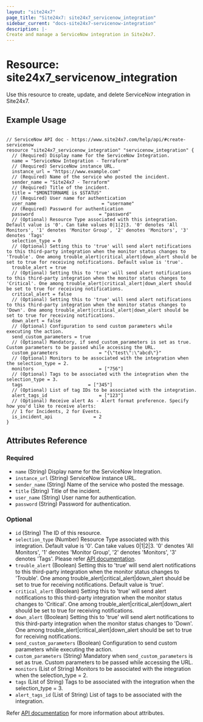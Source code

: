```yaml
---
layout: "site24x7"
page_title: "Site24x7: site24x7_servicenow_integration"
sidebar_current: "docs-site24x7-servicenow-integration"
description: |-
Create and manage a ServiceNow integration in Site24x7.
---
```


# Resource: site24x7\_servicenow\_integration

Use this resource to create, update, and delete ServiceNow integration in Site24x7.

## Example Usage

```hcl

// ServiceNow API doc - https://www.site24x7.com/help/api/#create-servicenow
resource "site24x7_servicenow_integration" "servicenow_integration" {
  // (Required) Display name for the ServiceNow Integration.
  name = "ServiceNow Integration - Terraform"
  // (Required) ServiceNow instance URL.
  instance_url = "https://www.example.com"
  // (Required) Name of the service who posted the incident.
  sender_name = "Site24x7 - Terraform"
  // (Required) Title of the incident.
  title = "$MONITORNAME is $STATUS"
  // (Required) User name for authentication
  user_name                        = "username"
  // (Required) Password for authentication
  password                        = "password"
  // (Optional) Resource Type associated with this integration. Default value is '0'. Can take values 0|1|2|3. '0' denotes 'All Monitors', '1' denotes 'Monitor Group', '2' denotes 'Monitors', '3' denotes 'Tags'
  selection_type = 0
  // (Optional) Setting this to 'true' will send alert notifications to this third-party integration when the monitor status changes to 'Trouble'. One among trouble_alert|critical_alert|down_alert should be set to true for receiving notifications. Default value is 'true'.
  trouble_alert = true
  // (Optional) Setting this to 'true' will send alert notifications to this third-party integration when the monitor status changes to 'Critical'. One among trouble_alert|critical_alert|down_alert should be set to true for receiving notifications.
  critical_alert = false
  // (Optional) Setting this to 'true' will send alert notifications to this third-party integration when the monitor status changes to 'Down'. One among trouble_alert|critical_alert|down_alert should be set to true for receiving notifications.
  down_alert = false
  // (Optional) Configuration to send custom parameters while executing the action.
  send_custom_parameters = true
  // (Optional) Mandatory, if send_custom_parameters is set as true. Custom parameters to be passed while accessing the URL.
  custom_parameters               = "{\"test\":\"abcd\"}"
  // (Optional) Monitors to be associated with the integration when the selection_type = 2.
  monitors                        = ["756"]
  // (Optional) Tags to be associated with the integration when the selection_type = 3.
  tags                        = ["345"]
  // (Optional) List of tag IDs to be associated with the integration.
  alert_tags_id                   = ["123"]
  // (Optional) Receive alert As - Alert format preference. Specify how you'd like to receive alerts:
  // 1 for Incidents, 2 for Events.
  is_incident_api               = 2
}

```

## Attributes Reference


### Required

* `name` (String) Display name for the ServiceNow Integration.
* `instance_url` (String) ServiceNow instance URL.
* `sender_name` (String) Name of the service who posted the message.
* `title` (String) Title of the incident.
* `user_name` (String) User name for authentication.
* `password` (String) Password for authentication.

### Optional

* `id` (String) The ID of this resource.
* `selection_type` (Number) Resource Type associated with this integration. Default value is '0'. Can take values 0|1|2|3. '0' denotes 'All Monitors', '1' denotes 'Monitor Group', '2' denotes 'Monitors', '3' denotes 'Tags'. Please refer [API documentation](https://www.site24x7.com/help/api/#resource_type_constants).
* `trouble_alert` (Boolean) Setting this to 'true' will send alert notifications to this third-party integration when the monitor status changes to 'Trouble'. One among trouble_alert|critical_alert|down_alert should be set to true for receiving notifications.  Default value is 'true'.
* `critical_alert` (Boolean) Setting this to 'true' will send alert notifications to this third-party integration when the monitor status changes to 'Critical'. One among trouble_alert|critical_alert|down_alert should be set to true for receiving notifications.
* `down_alert` (Boolean) Setting this to 'true' will send alert notifications to this third-party integration when the monitor status changes to 'Down'. One among trouble_alert|critical_alert|down_alert should be set to true for receiving notifications.
* `send_custom_parameters` (Boolean) Configuration to send custom parameters while executing the action.
* `custom_parameters` (String) Mandatory when `send_custom_parameters` is set as true. Custom parameters to be passed while accessing the URL.
* `monitors` (List of String) Monitors to be associated with the integration when the selection_type = 2.
* `tags` (List of String) Tags to be associated with the integration when the selection_type = 3.
* `alert_tags_id` (List of String) List of tags to be associated with the integration.

Refer [API documentation](https://www.site24x7.com/help/api/#create-servicenow) for more information about attributes.


